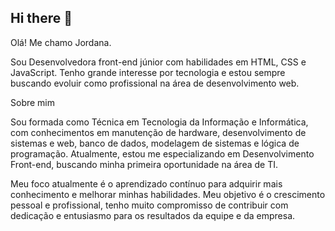 ## Hi there 👋
Olá! Me chamo Jordana.

Sou Desenvolvedora front-end júnior com habilidades em HTML, CSS e JavaScript. Tenho grande interesse por tecnologia e estou sempre buscando evoluir como profissional na área de desenvolvimento web. 

Sobre mim

Sou formada como Técnica em Tecnologia da Informação e Informática, com conhecimentos em manutenção de hardware, desenvolvimento de sistemas e web, banco de dados, modelagem de sistemas e lógica de programação. Atualmente, estou me especializando em Desenvolvimento Front-end, buscando minha primeira oportunidade na área de TI. 

Meu foco atualmente é o aprendizado contínuo para adquirir mais conhecimento e melhorar minhas habilidades.
Meu objetivo é o crescimento pessoal e profissional, tenho muito compromisso de contribuir com dedicação e entusiasmo para os resultados da equipe e da empresa.
<!--
**Iamjordana/Iamjordana** is a ✨ _special_ ✨ repository because its `README.md` (this file) appears on your GitHub profile.

Here are some ideas to get you started:

- 🔭 I’m currently working on ...
- 🌱 I’m currently learning ...
- 👯 I’m looking to collaborate on ...
- 🤔 I’m looking for help with ...
- 💬 Ask me about ...
- 📫 How to reach me: ...
- 😄 Pronouns: ...
- ⚡ Fun fact: ...
-->
